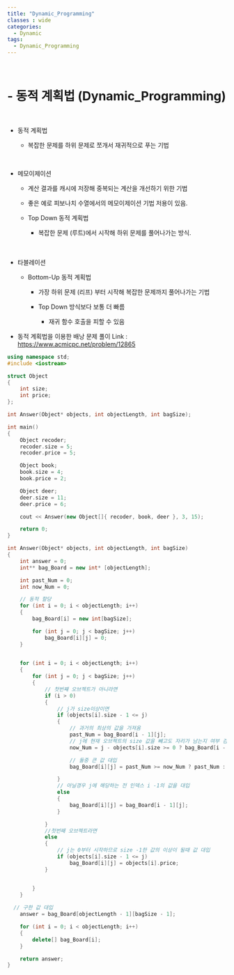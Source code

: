 ```yaml
---
title: "Dynamic_Programming"
classes : wide
categories:
  - Dynamic
tags:
  - Dynamic_Programming
---
```


<br>
<h1>
- 동적 계획법 (Dynamic_Programming)
</h1>
<br>

- 동적 계획법

  - 복잡한 문제를 하위 문제로 쪼개서 재귀적으로 푸는 기법 
 
 <br>

 - 메모이제이션
  
   - 계산 결과를 캐시에 저장해 중복되는 계산을 개선하기 위한 기법<br> 
  
   - 좋은 예로 피보나치 수열에서의 메모이제이션 기법 저용이 있음.
  
   - Top Down 동적 계획법

     - 복잡한 문제 (루트)에서 시작해 하위 문제를 풀어나가는 방식. 
  <br><br><br>

 - 타블레이션
   - Bottom-Up 동적 계획법

     - 가장 하위 문제 (리프) 부터 시작해 복잡한 문제까지 풀어나가는 기법 

     - Top Down 방식보다 보통 더 빠름

       - 재귀 함수 호출을 피할 수 있음 
  

- 동적 계획법을 이용한 배낭 문제 풀이
Link : https://www.acmicpc.net/problem/12865


```cpp
using namespace std;
#include <iostream>

struct Object
{
	int size;
	int price;
};

int Answer(Object* objects, int objectLength, int bagSize);

int main()
{
	Object recoder;
	recoder.size = 5;
	recoder.price = 5;

	Object book;
	book.size = 4;
	book.price = 2;

	Object deer;
	deer.size = 11;
	deer.price = 6;

	cout << Answer(new Object[]{ recoder, book, deer }, 3, 15);

	return 0;
}

int Answer(Object* objects, int objectLength, int bagSize)
{
	int answer = 0;
	int** bag_Board = new int* [objectLength];

	int past_Num = 0;
	int now_Num = 0;

	// 동적 할당
	for (int i = 0; i < objectLength; i++)
	{
		bag_Board[i] = new int[bagSize];

		for (int j = 0; j < bagSize; j++)
			bag_Board[i][j] = 0;
	}

	
	for (int i = 0; i < objectLength; i++)
	{
		for (int j = 0; j < bagSize; j++)
		{
			// 첫번쨰 오브젝트가 아니라면
			if (i > 0)
			{
				// j가 size이상이면
				if (objects[i].size - 1 <= j)
				{
					// 과거의 최상의 값을 가져옴
					past_Num = bag_Board[i - 1][j];
					// j에 현재 오브젝트의 size 값을 뺴고도 자리가 남는지 여부 검사 후 대입
					now_Num = j - objects[i].size >= 0 ? bag_Board[i - 1][j - objects[i].size] + objects[i].price : objects[i].price;

					// 둘중 큰 값 대입
					bag_Board[i][j] = past_Num >= now_Num ? past_Num : now_Num;

				}
				// 아닐경우 j에 해당하는 전 인덱스 i -1의 값을 대입
				else
				{
					bag_Board[i][j] = bag_Board[i - 1][j];
				}

			}
			//첫번째 오브젝트라면
			else
			{
				// j는 0부터 시작하므로 size -1한 값의 이상이 될때 값 대입
				if (objects[i].size - 1 <= j)
					bag_Board[i][j] = objects[i].price;
			}


		}
	}
  
  // 구한 값 대입
	answer = bag_Board[objectLength - 1][bagSize - 1];

	for (int i = 0; i < objectLength; i++)
	{
		delete[] bag_Board[i];
	}

	return answer;
}
```

